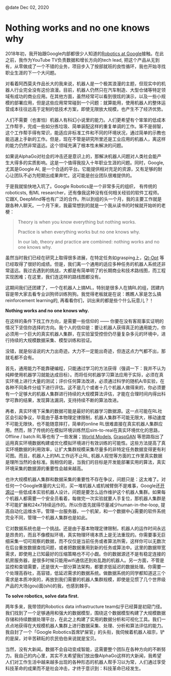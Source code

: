 @date Dec 02, 2020

# Nothing works and no one knows why

2018年初，我开始跟Google内部都很少人知道的[Robotics at Google](https://research.google/teams/brain/robotics/)接触。在此之前，我作为YouTube TV负责数据和增长方向的tech lead, 把这个产品从无到有，从零做成了一个不错的业务，项目步入了按部就班的良性循环，我也开始寻找职业生涯的下一个大问题。

对看着阿西莫夫作品长大的我来说，机器人是一个极其浪漫的主题，但现实中的机器人行业完全没有这份浪漫。目前，机器人仍然只在汽车制造、大型仓储等特定领域有成功的商业应用。在其他方面，虽然经常可以看到很炫的演示，以及一些小规模的部署应用，但是这些应用常常碰到一个问题：就算能用，使用机器人的整体运营成本往往远高于定制的低技术方案，即使无限放大规模，也产生不了经济优势。

人们不需要（也害怕）机器人有科幻小说里的能力。人们更希望有个笨笨的低成本工作帮手，完成一些如分拣垃圾、简单装配这样的重复单调的工作。笨不是弱智，这个工作帮手得有常识，能适应非标准工件和不同的环境状况，通过简单的示教也能迅速上手新的工作。但是，现在不管是研究所里还是工业应用的机器人，离这样的能力仍然非常遥远。这个领域充满了根本性未解决的问题。

如果说AlphaGo对社会的冲击还是意识上的，那解决机器人问题对人类社会能产生大得多的实质影响。这是一个值得我投入十年职业生涯的问题。同时，Google, 尤其是Google AI, 是一个合适的平台。它能提供相对充足的资源，又有足够的耐心让团队不必为短期出成果奔忙。这可能是创业团队很难提供的。

于是我就愉快地入坑了。Google Robotics是一个非常多元的组织， 有传统的roboticsts, 有ML researcher，还有像我这种没有任何相关经验的软件工程师。它跟X, DeepMind等也有广泛的合作。所以到组的头一个月，我的主要工作就是跟各种人聊天。一个月下来，我最常想到的就是一个我从读书的时候就开始听的老梗：

> Theory is when you know everything but nothing works.
>
> Practice is when everything works but no one knows why.
>
> In our lab, theory and practice are combined: nothing works and no one knows why.

虽然当时我们已经在研究上取得很多进展，在特定任务如grasping上，[Qt-Opt](https://arxiv.org/abs/1806.10293) 等已经取得了很好的成绩。但是，我们离一个通用的适应多种任务的机器人系统还非常遥远。我过去遇到的挑战，大都是有简单明了的长期商业和技术路线图，而工程实现困难；在这里，我们连这样的路线图都没有。

这期间我们还团建了，一个在机器人上搞ML，特别是很多人在搞RL的组，团建内容是带大家去看专业训狗师训练狗狗。我觉得老板就是在说：瞧瞧人家是怎么搞reinforcement learning的, 再看看你们，训出来的都是些个什么玩意儿？！

**Nothing works and no one knows why.**

在这样的条件下找工作方向，是需要一些信仰的 —— 你要在没有客观事实证明的情况下坚信你选择的方向。我个人的信仰是：要让机器人获得真正的通用能力，你必须用一个巨大的真实机器人集群，在实验室受控但仍尽量复杂多元的环境中，进行持续的大规模数据采集、模型训练和验证。

没错，就是俗话说的大力出奇迹。大力不一定能出奇迹，但连这点力气都不出，那就毛都不会有。

首先，通用能力不能靠硬编程，只能通过学习的方法获得（强调一下：我并不认为纯粹使用机器学习就能达成目标）。而将任何机器学习算法应用于实际，必须在真实环境上进行大量的测试；评价任何算法改进，必须通过科学的随机A/B实验，在各种不同条件分组下进行评估。这不是几个或者十几个机器人做得来的，你必须要有一个足够大的机器人集群进行持续的大规模算法评估，才能在合理时间内得出科学可靠的结果，发现算法漏洞，支持持续不断的算法改进。

再者，真实环境下采集的数据可能是最好的机器学习数据源。这一点可能在RL社区会引起争议，毕竟由于基本物理定律限制，机器人集群不可能无限大，移动速度不可能无限快，也不能随意摔打，简单的online RL很难直接在真实机器人集群应用。然而，除了传统的在模拟环境训练然后sim-to-real在真实环境优化的思路，Offline / batch RL等也有了一些发展；[World Models](https://arxiv.org/abs/1803.10122), [GraspGAN](https://arxiv.org/abs/1709.07857) 等思路指出了运用真实环境数据构建或优化模拟环境进行有效训练的可能性。这些方法提高了真实环境数据的利用效率，让扩大集群规模采集尽量多的非特定任务数据变得更有利可图。而且，机器人上的ML工作远不止RL, 机器人视觉等方面的工作里真实数据是理所当然的金标准。我相信的是，当我们的目标是开发能部署实用的算法，真实环境采集的数据源的重要性会越来越高。

也许大规模机器人集群和数据采集的重要性不存在争议，问题只是：这太难了。对任何一个Google体量的大公司，买一堆机器人或机械臂倒不是难事，Google还[开源过](https://ai.googleblog.com/2019/10/robel-robotics-benchmarks-for-learning.html)一些低成本实验机器人设计。问题是要怎么运作维护这个机器人集群。如果每个机器人都需要一个安全员看着，每做完一次实验就要人手复位，那机器人集群是不可能扩展和24x7持续运作的。所以你首先就得尽量减少human-in-the-loop, 提高自动化运维水平。管理一台服务器，一个机架，和一个数据中心需要的软件系统完全不同，管理一个机器人集群也是如此。

它对数据系统也是一个挑战。还是由于基本物理定律限制，机器人的运作时间永远是昂贵的，而且不像模拟环境，真实物理环境本质上是无法重现的。你需要事无巨细采集一切可观察的数据，而不仅仅是当前任务或者算法所需，这样你可以无数次在后台重放数据查找问题，或者把数据重用到新的任务或算法中。这里的数据带宽需求，即使用上已知最好的压缩策略也不可小觑。你的数据源还不是有稳定连接的机房服务器，是很多时候只能用wifi通信还到处乱跑的机器人。另一方面，不管是监控和查错需要，还是很大一部分算法架构，都要求低延迟的数据处理。你需要一个处理高吞吐，高容错，低延迟需求的数据系统。做数据系统的同学都知道这三个需求是本质冲突的，再放到我们需要的机器人集群规模，即使是见惯了几个世界级产品的大场(gou)面(shi)的我，也感到棘手。

**To solve robotics, solve data first.**

两年多来，我带领的Robotics data infrastructure team似乎已经算是初窥门径。我们找到了一个足够通用和强大的数据模型，围绕这个数据模型构建了大规模数据存储和持续数据处理平台，在此之上构建了实用的数据分析和可视化工具。我们一点点地获得在大规模机器人集群上进行数据采集、处理、分析和算法评估的能力。我自封了一个「Google Robotics首席铲屎官」的头衔，我伺候着机器人祖宗，铲的是屎，对辛苦耕耘的农民伯伯来说就是宝贝。

当然，没有大新闻。数据不会自动变成智能，这需要整个团队在各种方向的不断努力。我自己的内心里，其实不太希望我们放出像AlphaGo这样的大新闻，我希望人们对工作生活中越来越多出现的各种形态的机器人帮手习以为常，人们通过享受科技革命的成果而不是社会冲击，才终于意识到：科技革命已经发生。
